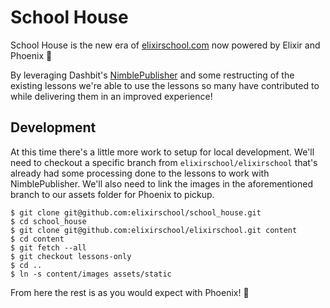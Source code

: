 # School House

School House is the new era of [elixirschool.com](https://elixirschool.com) now powered by Elixir and Phoenix :tada:

By leveraging Dashbit's [NimblePublisher](https://github.com/dashbitco/nimble_publisher) and some restructing of the existing lessons we're able to use the lessons so many have contributed to while delivering them in an improved experience!

## Development

At this time there's a little more work to setup for local development.
We'll need to checkout a specific branch from `elixirschool/elixirschool` that's already had some processing done to the lessons to work with NimblePublisher. We'll also need to link the images in the aforementioned branch to our assets folder for Phoenix to pickup.

```shell
$ git clone git@github.com:elixirschool/school_house.git
$ cd school_house
$ git clone git@github.com:elixirschool/elixirschool.git content
$ cd content
$ git fetch --all
$ git checkout lessons-only
$ cd ..
$ ln -s content/images assets/static
```

From here the rest is as you would expect with Phoenix! :tada:
